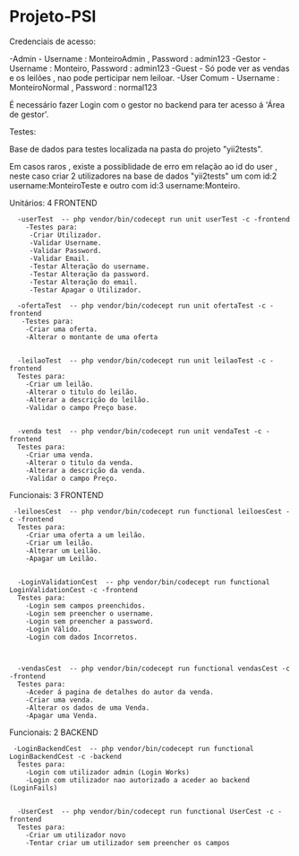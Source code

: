 # Projeto-PSI

Credenciais de acesso:

  -Admin -  Username : MonteiroAdmin , Password : admin123
  -Gestor -  Username : Monteiro, Password : admin123
  -Guest - Só pode ver as vendas e os leilões , nao pode perticipar nem leiloar.
  -User Comum -  Username : MonteiroNormal , Password : normal123
  
É necessário fazer Login com o gestor no backend para ter acesso á 'Área de gestor'. 


Testes:

Base de dados para testes localizada na pasta do projeto "yii2tests".

Em casos raros , existe a possiblidade de erro em relação ao id do user , neste caso criar 2 utilizadores na base de dados "yii2tests" um com id:2 username:MonteiroTeste e
outro com id:3 username:Monteiro.

  Unitários: 4 FRONTEND
  
      -userTest  -- php vendor/bin/codecept run unit userTest -c -frontend
        -Testes para:
         -Criar Utilizador.
         -Validar Username.
         -Validar Password.
         -Validar Email.
         -Testar Alteração do username.
         -Testar Alteração da password.
         -Testar Alteração do email.
         -Testar Apagar o Utilizador.

      -ofertaTest  -- php vendor/bin/codecept run unit ofertaTest -c -frontend
       -Testes para:
        -Criar uma oferta.
        -Alterar o montante de uma oferta
      
      
      -leilaoTest  -- php vendor/bin/codecept run unit leilaoTest -c -frontend
      Testes para:
        -Criar um leilão.
        -Alterar o titulo do leilão.
        -Alterar a descrição do leilão.
        -Validar o campo Preço base.
      
      
      -venda test  -- php vendor/bin/codecept run unit vendaTest -c -frontend
      Testes para:
        -Criar uma venda.
        -Alterar o titulo da venda.
        -Alterar a descrição da venda.
        -Validar o campo Preço.
        
        
      
  Funcionais: 3 FRONTEND
  
     -leiloesCest  -- php vendor/bin/codecept run functional leiloesCest -c -frontend
      Testes para:
        -Criar uma oferta a um leilão.
        -Criar um leilão.
        -Alterar um Leilão.
        -Apagar um Leilão.
        

      -LoginValidationCest  -- php vendor/bin/codecept run functional LoginValidationCest -c -frontend
      Testes para:
        -Login sem campos preenchidos.
        -Login sem preencher o username.
        -Login sem preencher a password.
        -Login Válido.
        -Login com dados Incorretos.
        
        
      
      -vendasCest  -- php vendor/bin/codecept run functional vendasCest -c -frontend
      Testes para:
        -Aceder á pagina de detalhes do autor da venda.
        -Criar uma venda.
        -Alterar os dados de uma Venda.
        -Apagar uma Venda.
      
  Funcionais: 2 BACKEND
  
     -LoginBackendCest  -- php vendor/bin/codecept run functional LoginBackendCest -c -backend
      Testes para:
        -Login com utilizador admin (Login Works)
        -Login com utilizador nao autorizado a aceder ao backend (LoginFails)
        

      -UserCest  -- php vendor/bin/codecept run functional UserCest -c -frontend
      Testes para:
        -Criar um utilizador novo
        -Tentar criar um utilizador sem preencher os campos
      
      
